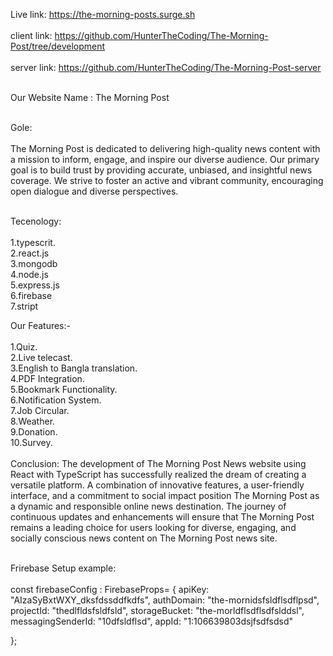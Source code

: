 Live link: https://the-morning-posts.surge.sh </br></br>
client link: https://github.com/HunterTheCoding/The-Morning-Post/tree/development </br></br>
server link: https://github.com/HunterTheCoding/The-Morning-Post-server </br></br>

Our Website Name : The Morning Post </br> </br>

Gole: </br>  </br> 
The Morning Post is dedicated to delivering high-quality news content with a mission to
inform, engage, and inspire our diverse audience. Our primary goal is to build trust by
providing accurate, unbiased, and insightful news coverage. We strive to foster an active
and vibrant community, encouraging open dialogue and diverse perspectives.  </br> </br>
 
Tecenology:  </br> </br>
1.typescrit. </br> 
2.react.js  </br> 
3.mongodb  </br> 
4.node.js  </br> 
5.express.js  </br> 
6.firebase  </br>
7.stript  </br> 


Our Features:-  </br> </br>
1.Quiz.  </br> 
2.Live telecast.  </br> 
3.English to Bangla translation.  </br> 
4.PDF Integration.  </br>
5.Bookmark Functionality.  </br> 
6.Notification System.  </br>
7.Job Circular.   </br> 
8.Weather.  </br> 
9.Donation.  </br> 
10.Survey.   </br> </br>
Conclusion:  The development of The Morning Post News website using React with TypeScript has successfully realized the dream of creating a versatile platform. 
A combination of innovative features, a user-friendly interface, and a commitment to social impact position The Morning Post as a dynamic and responsible online news destination. 
The journey of continuous updates and enhancements will ensure that The Morning Post remains a leading choice for users looking for diverse, engaging, and socially conscious news content on The Morning Post news site.  </br> </br>

Frirebase Setup example:  </br></br>
const firebaseConfig : FirebaseProps= {
  apiKey: "AIzaSyBxtWXY_dksfdssddfkdfs",
  authDomain: "the-mornidsfsldflsdflpsd",
  projectId: "thedlfldsfsldfsld",
  storageBucket: "the-morldflsdflsdfslddsl",
  messagingSenderId: "10dfsldflsd",
  appId: "1:106639803dsjfsdfsdsd"

};